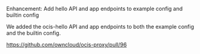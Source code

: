 Enhancement: Add hello API and app endpoints to example config and builtin config

We added the ocis-hello API and app endpoints to both the example config and the builtin config.

https://github.com/owncloud/ocis-proxy/pull/96
